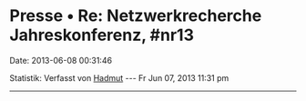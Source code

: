Presse • Re: Netzwerkrecherche Jahreskonferenz, \#nr13
======================================================

Date: 2013-06-08 00:31:46

<!-- -->

<!-- -->

<!-- -->

<!-- -->

<!-- -->

<!-- -->

<!-- -->

<!-- -->

<!-- -->

Statistik: Verfasst von
[Hadmut](http://forum.yacy-websuche.de/memberlist.php?mode=viewprofile&u=8919)
--- Fr Jun 07, 2013 11:31 pm

------------------------------------------------------------------------
